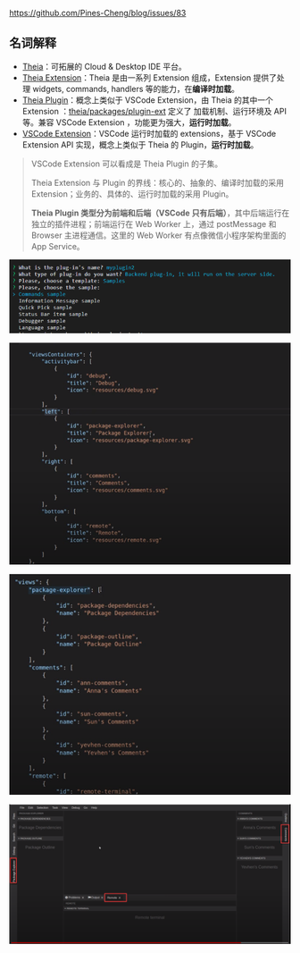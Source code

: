 https://github.com/Pines-Cheng/blog/issues/83

## 名词解释

- [Theia](https://github.com/eclipse-theia/theia)：可拓展的 Cloud & Desktop IDE 平台。
- [Theia Extension](https://theia-ide.org/docs/authoring_extensions/)：Theia 是由一系列 Extension 组成，Extension 提供了处理 widgets, commands, handlers 等的能力，在**编译时加载**。
- [Theia Plugin](https://theia-ide.org/docs/authoring_plugins/)：概念上类似于 VSCode Extension，由 Theia 的其中一个 Extension ：[theia/packages/plugin-ext](https://github.com/eclipse-theia/theia/tree/master/packages/plugin-ext) 定义了 加载机制、运行环境及 API 等。兼容 VSCode Extension ，功能更为强大，**运行时加载**。
- [VSCode Extension](https://code.visualstudio.com/api)：VSCode 运行时加载的 extensions，基于 VSCode Extension API 实现，概念上类似于 Theia 的 Plugin，**运行时加载**。

> VSCode Extension 可以看成是 Theia Plugin 的子集。
>
> Theia Extension 与 Plugin 的界线：核心的、抽象的、编译时加载的采用 Extension；业务的、具体的、运行时加载的采用 Plugin。
>
> **Theia Plugin 类型分为前端和后端（VSCode 只有后端）**，其中后端运行在独立的插件进程；前端运行在 Web Worker 上，通过 postMessage 和 Browser 主进程通信。这里的 Web Worker 有点像微信小程序架构里面的 App Service。

![image-20210202211059413](.img/image-20210202211059413.png)

![image-20210204150618987](.img/image-20210204150618987.png)

![image-20210204150707755](.img/image-20210204150707755.png)

![image-20210204150815130](.img/image-20210204150815130.png)